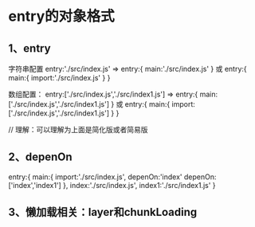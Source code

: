 # entry的对象格式

## 1、entry

字符串配置
entry:'./src/index.js'
=>
entry:{
    main:'./src/index.js'
}
或
entry:{
    main:{
        import:'./src/index.js'
    }
}

数组配置：
entry:['./src/index.js','./src/index1.js']
=>
entry:{
    main:['./src/index.js','./src/index1.js']
}
或
entry:{
    main:{
        import:['./src/index.js','./src/index1.js']
    }
}

// 理解：可以理解为上面是简化版或者简易版

## 2、depenOn

entry:{
    main:{
        import:'./src/index.js',
        depenOn:'index'
        depenOn:['index','index1']
    },
    index:'./src/index.js',
    index1:'./src/index1.js'
}

## 3、懒加载相关：layer和chunkLoading
